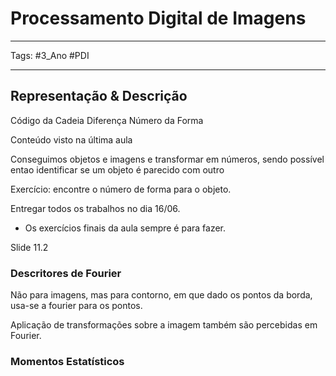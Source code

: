 # Processamento Digital de Imagens

---

Tags: #3_Ano #PDI

---

## Representação & Descrição

Código da Cadeia
Diferença
Número da Forma

Conteúdo visto na última aula

Conseguimos objetos e imagens e transformar em números, sendo possível entao identificar se um objeto é parecido com outro

Exercício: encontre o número de forma para o objeto.

Entregar todos os trabalhos no dia 16/06.
- Os exercícios finais da aula sempre é para fazer.

Slide 11.2

### Descritores de Fourier

Não para imagens, mas para contorno, em que dado os pontos da borda, usa-se a fourier para os pontos.

Aplicação de transformações sobre a imagem também são percebidas em Fourier.
### Momentos Estatísticos